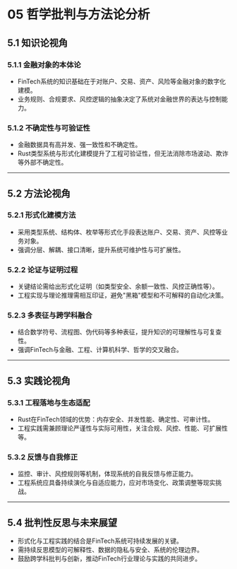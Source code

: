 # 05 哲学批判与方法论分析

## 5.1 知识论视角

### 5.1.1 金融对象的本体论

- FinTech系统的知识基础在于对账户、交易、资产、风险等金融对象的数字化建模。
- 业务规则、合规要求、风控逻辑的抽象决定了系统对金融世界的表达与控制能力。

### 5.1.2 不确定性与可验证性

- 金融数据具有高并发、强一致性和不确定性。
- Rust类型系统与形式化建模提升了工程可验证性，但无法消除市场波动、欺诈等外部不确定性。

---

## 5.2 方法论视角

### 5.2.1 形式化建模方法

- 采用类型系统、结构体、枚举等形式化手段表达账户、交易、资产、风控等业务对象。
- 强调分层、解耦、接口清晰，提升系统可维护性与可扩展性。

### 5.2.2 论证与证明过程

- 关键结论需给出形式化证明（如类型安全、余额一致性、风控正确性等）。
- 工程实现与理论推理需相互印证，避免"黑箱"模型和不可解释的自动化决策。

### 5.2.3 多表征与跨学科融合

- 结合数学符号、流程图、伪代码等多种表征，提升知识的可理解性与可复查性。
- 强调FinTech与金融、工程、计算机科学、哲学的交叉融合。

---

## 5.3 实践论视角

### 5.3.1 工程落地与生态适配

- Rust在FinTech领域的优势：内存安全、并发性能、确定性、可审计性。
- 工程实践需兼顾理论严谨性与实际可用性，关注合规、风控、性能、可扩展性等。

### 5.3.2 反馈与自我修正

- 监控、审计、风控规则等机制，体现系统的自我反馈与修正能力。
- 工程系统应具备持续演化与自适应能力，应对市场变化、政策调整等现实挑战。

---

## 5.4 批判性反思与未来展望

- 形式化与工程实践的结合是FinTech系统可持续发展的关键。
- 需持续反思模型的可解释性、数据的隐私与安全、系统的伦理边界。
- 鼓励跨学科批判与创新，推动FinTech行业理论与实践的共同进步。
